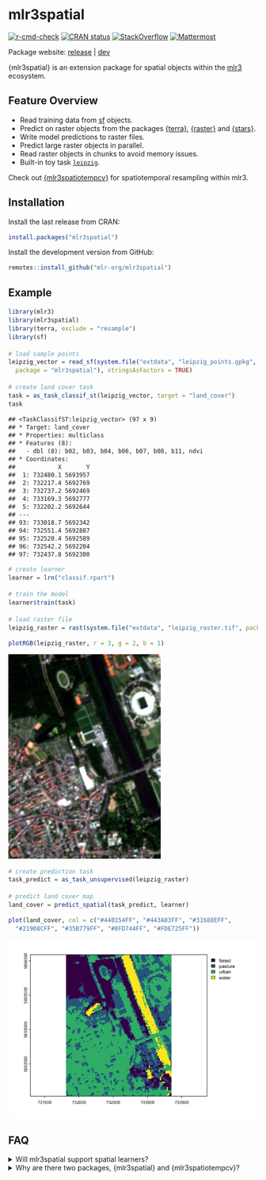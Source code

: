 
# mlr3spatial

<!-- badges: start -->
[![r-cmd-check](https://github.com/mlr-org/mlr3spatial/actions/workflows/r-cmd-check.yml/badge.svg)](https://github.com/mlr-org/mlr3spatial/actions/workflows/r-cmd-check.yml)
[![CRAN
status](https://www.r-pkg.org/badges/version/mlr3spatial)](https://CRAN.R-project.org/package=mlr3spatial)
[![StackOverflow](https://img.shields.io/badge/stackoverflow-mlr3-orange.svg)](https://stackoverflow.com/questions/tagged/mlr3)
[![Mattermost](https://img.shields.io/badge/chat-mattermost-orange.svg)](https://lmmisld-lmu-stats-slds.srv.mwn.de/mlr_invite/)
<!-- badges: end -->

Package website: [release](https://mlr3spatial.mlr-org.com/) \|
[dev](https://mlr3spatial.mlr-org.com/dev/)

{mlr3spatial} is an extension package for spatial objects within the
[mlr3](https://mlr3.mlr-org.com) ecosystem.

## Feature Overview

- Read training data from [sf](https://CRAN.R-project.org/package=sf)
  objects.
- Predict on raster objects from the packages
  [{terra}](https://CRAN.R-project.org/package=terra),
  [{raster}](https://CRAN.R-project.org/package=raster) and
  [{stars}](https://CRAN.R-project.org/package=stars).
- Write model predictions to raster files.
- Predict large raster objects in parallel.
- Read raster objects in chunks to avoid memory issues.
- Built-in toy task
  [`leipzig`](https://mlr3spatial.mlr-org.com/dev/reference/leipzig.html).

Check out
[{mlr3spatiotempcv}](https://github.com/mlr-org/mlr3spatiotempcv) for
spatiotemporal resampling within mlr3.

## Installation

Install the last release from CRAN:

``` r
install.packages("mlr3spatial")
```

Install the development version from GitHub:

``` r
remotes::install_github("mlr-org/mlr3spatial")
```

## Example

``` r
library(mlr3)
library(mlr3spatial)
library(terra, exclude = "resample")
library(sf)

# load sample points
leipzig_vector = read_sf(system.file("extdata", "leipzig_points.gpkg",
  package = "mlr3spatial"), stringsAsFactors = TRUE)

# create land cover task
task = as_task_classif_st(leipzig_vector, target = "land_cover")
task
```

    ## <TaskClassifST:leipzig_vector> (97 x 9)
    ## * Target: land_cover
    ## * Properties: multiclass
    ## * Features (8):
    ##   - dbl (8): b02, b03, b04, b06, b07, b08, b11, ndvi
    ## * Coordinates:
    ##            X       Y
    ##  1: 732480.1 5693957
    ##  2: 732217.4 5692769
    ##  3: 732737.2 5692469
    ##  4: 733169.3 5692777
    ##  5: 732202.2 5692644
    ## ---
    ## 93: 733018.7 5692342
    ## 94: 732551.4 5692887
    ## 95: 732520.4 5692589
    ## 96: 732542.2 5692204
    ## 97: 732437.8 5692300

``` r
# create learner
learner = lrn("classif.rpart")

# train the model
learner$train(task)

# load raster file
leipzig_raster = rast(system.file("extdata", "leipzig_raster.tif", package = "mlr3spatial"))
```

``` r
plotRGB(leipzig_raster, r = 3, g = 2, b = 1)
```

<img src="man/figures/sentinel.png" />

``` r
# create prediction task
task_predict = as_task_unsupervised(leipzig_raster)

# predict land cover map
land_cover = predict_spatial(task_predict, learner)
```

``` r
plot(land_cover, col = c("#440154FF", "#443A83FF", "#31688EFF",
  "#21908CFF", "#35B779FF", "#8FD744FF", "#FDE725FF"))
```

<img src="man/figures/land_cover.png" />

## FAQ

<details>
<summary>
Will mlr3spatial support spatial learners?
</summary>
<br> Eventually. It is not yet clear whether these would live in
mlr3extralearners or in {mlr3spatial}. So far there are none yet.
</details>
<details>
<summary>
Why are there two packages, {mlr3spatial} and {mlr3spatiotempcv}?
</summary>
<br> mlr3spatiotempcv is solely devoted to resampling techniques. There
are quite a few and keeping packages small is one of the development
philosophies of the mlr3 framework. Also back in the days when
mlr3spatiotempcv was developed it was not yet clear how we want to
structure additional spatial components such as prediction support for
spatial classes and so on.
</details>

